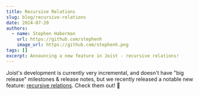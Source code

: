 ```yaml
---
title: Recursive Relations
slug: blog/recursive-relations
date: 2024-07-20
authors:
  - name: Stephen Haberman
    url: https://github.com/stephenh
    image_url: https://github.com/stephenh.png
tags: []
excerpt: Announcing a new feature in Joist - recursive relations!
---
```


Joist's development is currently very incremental, and doesn't have "big release" milestones & release notes, but we recently released a notable new feature: [recursive relations](/docs/advanced/recursive-relations). Check them out! :tada:
